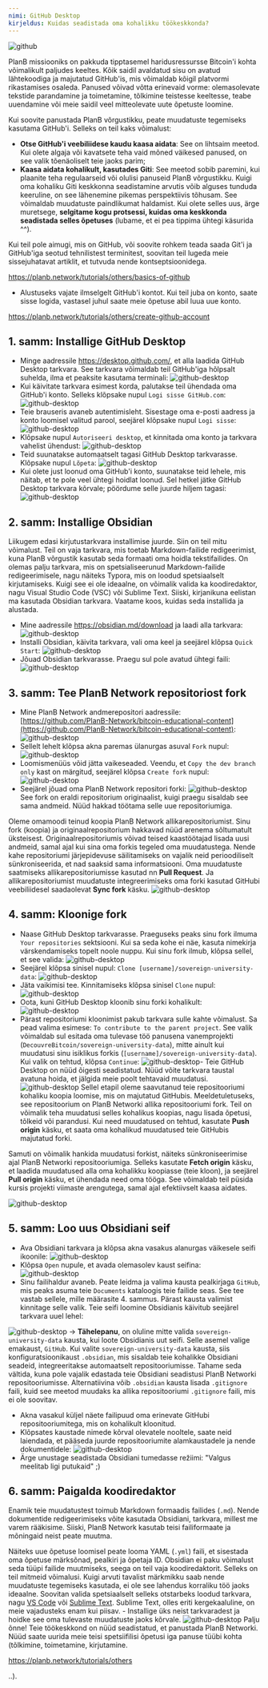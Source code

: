 ```yaml
---
nimi: GitHub Desktop
kirjeldus: Kuidas seadistada oma kohalikku töökeskkonda?
---
```

![github](assets/cover.webp)

PlanB missiooniks on pakkuda tipptasemel haridusressursse Bitcoin'i kohta võimalikult paljudes keeltes. Kõik saidil avaldatud sisu on avatud lähtekoodiga ja majutatud GitHub'is, mis võimaldab kõigil platvormi rikastamises osaleda. Panused võivad võtta erinevaid vorme: olemasolevate tekstide parandamine ja toimetamine, tõlkimine teistesse keeltesse, teabe uuendamine või meie saidil veel mitteolevate uute õpetuste loomine.

Kui soovite panustada PlanB võrgustikku, peate muudatuste tegemiseks kasutama GitHub'i. Selleks on teil kaks võimalust:
- **Otse GitHub'i veebiliidese kaudu kaasa aidata**: See on lihtsaim meetod. Kui olete algaja või kavatsete teha vaid mõned väikesed panused, on see valik tõenäoliselt teie jaoks parim;
- **Kaasa aidata kohalikult, kasutades Giti**: See meetod sobib paremini, kui plaanite teha regulaarseid või olulisi panuseid PlanB võrgustikku. Kuigi oma kohaliku Giti keskkonna seadistamine arvutis võib alguses tunduda keeruline, on see lähenemine pikemas perspektiivis tõhusam. See võimaldab muudatuste paindlikumat haldamist. Kui olete selles uus, ärge muretsege, **selgitame kogu protsessi, kuidas oma keskkonda seadistada selles õpetuses** (lubame, et ei pea tippima ühtegi käsurida ^^).

Kui teil pole aimugi, mis on GitHub, või soovite rohkem teada saada Git'i ja GitHub'iga seotud tehnilistest terminitest, soovitan teil lugeda meie sissejuhatavat artiklit, et tutvuda nende kontseptsioonidega.

https://planb.network/tutorials/others/basics-of-github



- Alustuseks vajate ilmselgelt GitHub'i kontot. Kui teil juba on konto, saate sisse logida, vastasel juhul saate meie õpetuse abil luua uue konto.

https://planb.network/tutorials/others/create-github-account



## 1. samm: Installige GitHub Desktop

- Minge aadressile https://desktop.github.com/, et alla laadida GitHub Desktop tarkvara. See tarkvara võimaldab teil GitHub'iga hõlpsalt suhelda, ilma et peaksite kasutama terminali:
![github-desktop](assets/1.webp)
- Kui käivitate tarkvara esimest korda, palutakse teil ühendada oma GitHub'i konto. Selleks klõpsake nupul `Logi sisse GitHub.com`:
![github-desktop](assets/2.webp)
- Teie brauseris avaneb autentimisleht. Sisestage oma e-posti aadress ja konto loomisel valitud parool, seejärel klõpsake nupul `Logi sisse`:
![github-desktop](assets/3.webp)
- Klõpsake nupul `Autoriseeri desktop`, et kinnitada oma konto ja tarkvara vahelist ühendust:
![github-desktop](assets/4.webp)
- Teid suunatakse automaatselt tagasi GitHub Desktop tarkvarasse. Klõpsake nupul `Lõpeta`: ![github-desktop](assets/5.webp)
- Kui olete just loonud oma GitHub'i konto, suunatakse teid lehele, mis näitab, et te pole veel ühtegi hoidlat loonud. Sel hetkel jätke GitHub Desktop tarkvara kõrvale; pöördume selle juurde hiljem tagasi: ![github-desktop](assets/6.webp)

## 2. samm: Installige Obsidian

Liikugem edasi kirjutustarkvara installimise juurde. Siin on teil mitu võimalust. Teil on vaja tarkvara, mis toetab Markdown-failide redigeerimist, kuna PlanB võrgustik kasutab seda formaati oma hoidla tekstifailides.
On olemas palju tarkvara, mis on spetsialiseerunud Markdown-failide redigeerimisele, nagu näiteks Typora, mis on loodud spetsiaalselt kirjutamiseks. Kuigi see ei ole ideaalne, on võimalik valida ka koodiredaktor, nagu Visual Studio Code (VSC) või Sublime Text. Siiski, kirjanikuna eelistan ma kasutada Obsidian tarkvara. Vaatame koos, kuidas seda installida ja alustada.
- Mine aadressile https://obsidian.md/download ja laadi alla tarkvara: ![github-desktop](assets/7.webp)
- Installi Obsidian, käivita tarkvara, vali oma keel ja seejärel klõpsa `Quick Start`: ![github-desktop](assets/8.webp)
- Jõuad Obsidian tarkvarasse. Praegu sul pole avatud ühtegi faili: ![github-desktop](assets/9.webp)

## 3. samm: Tee PlanB Network repositoriost fork

- Mine PlanB Network andmerepositori aadressile: [https://github.com/PlanB-Network/bitcoin-educational-content](https://github.com/PlanB-Network/bitcoin-educational-content): ![github-desktop](assets/10.webp)
- Sellelt lehelt klõpsa akna paremas ülanurgas asuval `Fork` nupul: ![github-desktop](assets/11.webp)
- Loomismenüüs võid jätta vaikeseaded. Veendu, et `Copy the dev branch only` kast on märgitud, seejärel klõpsa `Create fork` nupul: ![github-desktop](assets/12.webp)
- Seejärel jõuad oma PlanB Network repositori forki: ![github-desktop](assets/13.webp)
See fork on eraldi repositorium originaalist, kuigi praegu sisaldab see sama andmeid. Nüüd hakkad töötama selle uue repositoriumiga.

Oleme omamoodi teinud koopia PlanB Network allikarepositoriumist. Sinu fork (koopia) ja originaalrepositorium hakkavad nüüd arenema sõltumatult üksteisest. Originaalrepositoriumis võivad teised kaastöötajad lisada uusi andmeid, samal ajal kui sina oma forkis tegeled oma muudatustega.
Nende kahe repositoriumi järjepidevuse säilitamiseks on vajalik neid perioodiliselt sünkroniseerida, et nad saaksid sama informatsiooni. Oma muudatuste saatmiseks allikarepositoriumisse kasutad nn **Pull Request**. Ja allikarepositoriumist muudatuste integreerimiseks oma forki kasutad GitHubi veebiliidesel saadaolevat **Sync fork** käsku.
![github-desktop](assets/14.webp)

## 4. samm: Kloonige fork

- Naase GitHub Desktop tarkvarasse. Praeguseks peaks sinu fork ilmuma `Your repositories` sektsiooni. Kui sa seda kohe ei näe, kasuta nimekirja värskendamiseks topelt noole nuppu. Kui sinu fork ilmub, klõpsa sellel, et see valida:
![github-desktop](assets/15.webp)
- Seejärel klõpsa sinisel nupul: `Clone [username]/sovereign-university-data`:
![github-desktop](assets/16.webp)
- Jäta vaikimisi tee. Kinnitamiseks klõpsa sinisel `Clone` nupul:
![github-desktop](assets/17.webp)
- Oota, kuni GitHub Desktop kloonib sinu forki kohalikult:
![github-desktop](assets/18.webp)
- Pärast repositoriumi kloonimist pakub tarkvara sulle kahte võimalust. Sa pead valima esimese: `To contribute to the parent project`. See valik võimaldab sul esitada oma tulevase töö panusena vanemprojekti (`DecouvreBitcoin/sovereign-university-data`), mitte ainult kui muudatusi sinu isiklikus forkis (`[username]/sovereign-university-data`). Kui valik on tehtud, klõpsa `Continue`:
![github-desktop](assets/19.webp)- Teie GitHub Desktop on nüüd õigesti seadistatud. Nüüd võite tarkvara taustal avatuna hoida, et jälgida meie poolt tehtavaid muudatusi.
![github-desktop](assets/20.webp)
Sellel etapil oleme saavutanud teie repositooriumi kohaliku koopia loomise, mis on majutatud GitHubis. Meeldetuletuseks, see repositoorium on PlanB Networki allika repositooriumi fork. Teil on võimalik teha muudatusi selles kohalikus koopias, nagu lisada õpetusi, tõlkeid või parandusi. Kui need muudatused on tehtud, kasutate **Push origin** käsku, et saata oma kohalikud muudatused teie GitHubis majutatud forki.

Samuti on võimalik hankida muudatusi forkist, näiteks sünkroniseerimise ajal PlanB Networki repositooriumiga. Selleks kasutate **Fetch origin** käsku, et laadida muudatused alla oma kohalikku koopiasse (teie kloon), ja seejärel **Pull origin** käsku, et ühendada need oma tööga. See võimaldab teil püsida kursis projekti viimaste arengutega, samal ajal efektiivselt kaasa aidates.

![github-desktop](assets/21.webp)
## 5. samm: Loo uus Obsidiani seif

- Ava Obsidiani tarkvara ja klõpsa akna vasakus alanurgas väikesele seifi ikoonile:
![github-desktop](assets/22.webp)
- Klõpsa `Open` nupule, et avada olemasolev kaust seifina: ![github-desktop](assets/23.webp)
- Sinu failihaldur avaneb. Peate leidma ja valima kausta pealkirjaga `GitHub`, mis peaks asuma teie `Documents` kataloogis teie failide seas. See tee vastab sellele, mille määrasite 4. sammus. Pärast kausta valimist kinnitage selle valik. Teie seifi loomine Obsidianis käivitub seejärel tarkvara uuel lehel:

![github-desktop](assets/24.webp)
-> **Tähelepanu**, on oluline mitte valida `sovereign-university-data` kausta, kui loote Obsidianis uut seifi. Selle asemel valige emakaust, `GitHub`. Kui valite `sovereign-university-data` kausta, siis konfiguratsioonikaust `.obsidian`, mis sisaldab teie kohalikke Obsidiani seadeid, integreeritakse automaatselt repositooriumisse. Tahame seda vältida, kuna pole vajalik edastada teie Obsidiani seadistusi PlanB Networki repositooriumisse. Alternatiivina võib `.obsidian` kausta lisada `.gitignore` faili, kuid see meetod muudaks ka allika repositooriumi `.gitignore` faili, mis ei ole soovitav.

- Akna vasakul küljel näete failipuud oma erinevate GitHubi repositooriumitega, mis on kohalikult kloonitud.
- Klõpsates kaustade nimede kõrval olevatele nooltele, saate neid laiendada, et pääseda juurde repositooriumite alamkaustadele ja nende dokumentidele:
![github-desktop](assets/25.webp)
- Ärge unustage seadistada Obsidiani tumedasse režiimi: "Valgus meelitab ligi putukaid" ;)

## 6. samm: Paigalda koodiredaktor

Enamik teie muudatustest toimub Markdown formaadis failides (`.md`). Nende dokumentide redigeerimiseks võite kasutada Obsidiani, tarkvara, millest me varem rääkisime. Siiski, PlanB Network kasutab teisi failiformaate ja mõningaid neist peate muutma.

Näiteks uue õpetuse loomisel peate looma YAML (`.yml`) faili, et sisestada oma õpetuse märksõnad, pealkiri ja õpetaja ID. Obsidian ei paku võimalust seda tüüpi failide muutmiseks, seega on teil vaja koodiredaktorit.
Selleks on teil mitmeid võimalusi. Kuigi arvuti tavalist märkmikku saab nende muudatuste tegemiseks kasutada, ei ole see lahendus korraliku töö jaoks ideaalne. Soovitan valida spetsiaalselt selleks otstarbeks loodud tarkvara, nagu [VS Code](https://code.visualstudio.com/download) või [Sublime Text](https://www.sublimetext.com/download). Sublime Text, olles eriti kergekaaluline, on meie vajadusteks enam kui piisav. - Installige üks neist tarkvaradest ja hoidke see oma tulevaste muudatuste jaoks kõrvale. ![github-desktop](assets/26.webp)
Palju õnne! Teie töökeskkond on nüüd seadistatud, et panustada PlanB Networki. Nüüd saate uurida meie teisi spetsiifilisi õpetusi iga panuse tüübi kohta (tõlkimine, toimetamine, kirjutamine.

https://planb.network/tutorials/others

..).